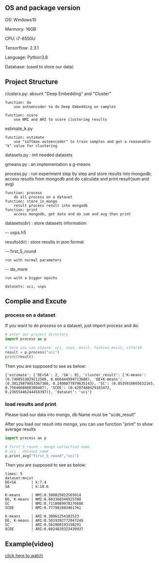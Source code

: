 ## OS and package version

OS: Windows10

Mermory: 16GB

CPU: i7-8550U

Tensorflow: 2.3.1

Language: Python3.8

Database: (used to store our data)

## Project Structure

clusters.py: abount "Deep Embedding" and "Cluster"

    function: de
        use autoencoder to do Deep Embedding on samples 

    function: score
        use NMI and ARI to score clustering results

estimate_k.py

    function: estimate
        use "softmax autoencoder" to train samples and get a reasonable "k" value for clustering
    

datasets.py : init needed datasets

gmeans.py : an implementation a g-means

process.py : run experiment step by step and store results into mongodb; access results from mongodb and do calculate and print result(sum and avg)

    function: process
        do all process on a dataset
    function: store_in_mongo
        result process result into mongodb
    function: print
        access mongodb, get data and do sum and avg then print

datasets(dir) : store datasets information

-- usps.h5

results(dir) : store results in json format

-- first_5_round

    run with normal parameters

-- de_more

    run with a bigger epochs
    
    datasets: uci, usps

## Complie and Excute

### process on a dataset

If you want to do process on a dataset, just import process and  do:
``` python
# enter our project directory
import process as p

# here you can choose: uci, usps, mnist, fashion_mnist, cifar10
result = p.process("uci") 
print(result)
``` 

Then you are supposed to see as below:

```
{'estimate': {'DE+SA': 2, 'SA': 9}, 'cluster_result': {'K-means': (0.7408553029212588, 0.666444994713688), 'DE+K-means': (0.38129879053367366, 0.2408877879635143), 'SC': (0.8535618665632165, 0.7564608880380487), 'SCDE': (0.4287488429183472, 0.23655446244458397)}, 'dataset': 'uci'}
```

### load results and print

Please load our data into mongo, db Name must be "scde_result"

After you load our result into mongo, you can use function "print" to show average results

``` python
import process as p

# first_5_round : mongo collection name
# uci : dataset name
p.print_avg("first_5_round","uci")
```

Then you are supposed to see as below:

```
times: 5
dataset:mnist
DE+SA       | k:7.4
SA          | k:18.6

K-means     | NMI:0.500825022565014
DE, K-means | NMI:0.603360346925708
SC          | NMI:0.7118089978276686
SCDE        | NMI:0.777982893461761

K-means     | ARI:0.38061254102523
DE, K-means | ARI:0.5019392772047249
SC          | ARI:0.562980193158291
SCDE        | ARI:0.6024829323439937
```

## Example(video)

[click here to watch](https://vimeo.com/user99421930/review/481982375/21b5d8adde)


